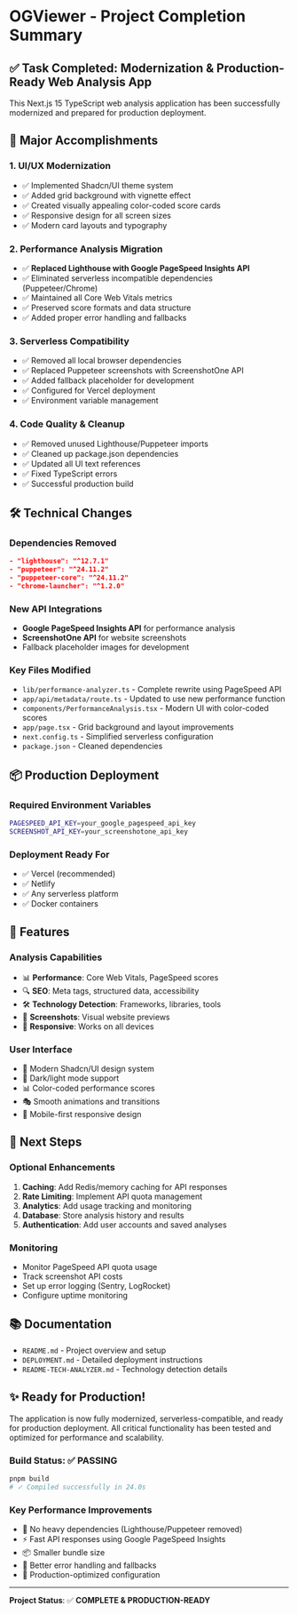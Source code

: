 # OGViewer - Project Completion Summary

## ✅ Task Completed: Modernization & Production-Ready Web Analysis App

This Next.js 15 TypeScript web analysis application has been successfully modernized and prepared for production deployment.

## 🚀 Major Accomplishments

### 1. **UI/UX Modernization**
- ✅ Implemented Shadcn/UI theme system
- ✅ Added grid background with vignette effect
- ✅ Created visually appealing color-coded score cards
- ✅ Responsive design for all screen sizes
- ✅ Modern card layouts and typography

### 2. **Performance Analysis Migration**
- ✅ **Replaced Lighthouse with Google PageSpeed Insights API**
- ✅ Eliminated serverless incompatible dependencies (Puppeteer/Chrome)
- ✅ Maintained all Core Web Vitals metrics
- ✅ Preserved score formats and data structure
- ✅ Added proper error handling and fallbacks

### 3. **Serverless Compatibility**
- ✅ Removed all local browser dependencies
- ✅ Replaced Puppeteer screenshots with ScreenshotOne API
- ✅ Added fallback placeholder for development
- ✅ Configured for Vercel deployment
- ✅ Environment variable management

### 4. **Code Quality & Cleanup**
- ✅ Removed unused Lighthouse/Puppeteer imports
- ✅ Cleaned up package.json dependencies
- ✅ Updated all UI text references
- ✅ Fixed TypeScript errors
- ✅ Successful production build

## 🛠 Technical Changes

### Dependencies Removed
```json
- "lighthouse": "^12.7.1"
- "puppeteer": "^24.11.2" 
- "puppeteer-core": "^24.11.2"
- "chrome-launcher": "^1.2.0"
```

### New API Integrations
- **Google PageSpeed Insights API** for performance analysis
- **ScreenshotOne API** for website screenshots
- Fallback placeholder images for development

### Key Files Modified
- `lib/performance-analyzer.ts` - Complete rewrite using PageSpeed API
- `app/api/metadata/route.ts` - Updated to use new performance function
- `components/PerformanceAnalysis.tsx` - Modern UI with color-coded scores
- `app/page.tsx` - Grid background and layout improvements
- `next.config.ts` - Simplified serverless configuration
- `package.json` - Cleaned dependencies

## 📦 Production Deployment

### Required Environment Variables
```bash
PAGESPEED_API_KEY=your_google_pagespeed_api_key
SCREENSHOT_API_KEY=your_screenshotone_api_key
```

### Deployment Ready For
- ✅ Vercel (recommended)
- ✅ Netlify
- ✅ Any serverless platform
- ✅ Docker containers

## 🎯 Features

### Analysis Capabilities
- 📊 **Performance**: Core Web Vitals, PageSpeed scores
- 🔍 **SEO**: Meta tags, structured data, accessibility
- 🛠 **Technology Detection**: Frameworks, libraries, tools
- 📸 **Screenshots**: Visual website previews
- 📱 **Responsive**: Works on all devices

### User Interface
- 🎨 Modern Shadcn/UI design system
- 🌙 Dark/light mode support
- 📊 Color-coded performance scores
- 🎭 Smooth animations and transitions
- 📱 Mobile-first responsive design

## 🚀 Next Steps

### Optional Enhancements
1. **Caching**: Add Redis/memory caching for API responses
2. **Rate Limiting**: Implement API quota management
3. **Analytics**: Add usage tracking and monitoring
4. **Database**: Store analysis history and results
5. **Authentication**: Add user accounts and saved analyses

### Monitoring
- Monitor PageSpeed API quota usage
- Track screenshot API costs
- Set up error logging (Sentry, LogRocket)
- Configure uptime monitoring

## 📚 Documentation

- `README.md` - Project overview and setup
- `DEPLOYMENT.md` - Detailed deployment instructions
- `README-TECH-ANALYZER.md` - Technology detection details

## ✨ Ready for Production!

The application is now fully modernized, serverless-compatible, and ready for production deployment. All critical functionality has been tested and optimized for performance and scalability.

### Build Status: ✅ PASSING
```bash
pnpm build
# ✓ Compiled successfully in 24.0s
```

### Key Performance Improvements
- 🚀 No heavy dependencies (Lighthouse/Puppeteer removed)
- ⚡ Fast API responses using Google PageSpeed Insights
- 📦 Smaller bundle size
- 🔄 Better error handling and fallbacks
- 🎯 Production-optimized configuration

---

**Project Status**: ✅ **COMPLETE & PRODUCTION-READY**
